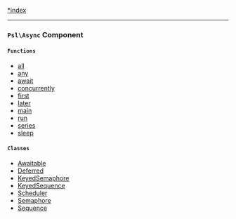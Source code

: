<!--
    This markdown file was generated using `docs/documenter.php`.

    Any edits to it will likely be lost.
-->

[*index](./../README.md)

---

### `Psl\Async` Component

#### `Functions`

- [all](./../../src/Psl/Async/all.php#L21)
- [any](./../../src/Psl/Async/any.php#L24)
- [await](./../../src/Psl/Async/await.php#L18)
- [concurrently](./../../src/Psl/Async/concurrently.php#L21)
- [first](./../../src/Psl/Async/first.php#L20)
- [later](./../../src/Psl/Async/later.php#L16)
- [main](./../../src/Psl/Async/main.php#L19)
- [run](./../../src/Psl/Async/run.php#L20)
- [series](./../../src/Psl/Async/series.php#L21)
- [sleep](./../../src/Psl/Async/sleep.php#L12)

#### `Classes`

- [Awaitable](./../../src/Psl/Async/Awaitable.php#L30)
- [Deferred](./../../src/Psl/Async/Deferred.php#L21)
- [KeyedSemaphore](./../../src/Psl/Async/KeyedSemaphore.php#L28)
- [KeyedSequence](./../../src/Psl/Async/KeyedSequence.php#L27)
- [Scheduler](./../../src/Psl/Async/Scheduler.php#L21)
- [Semaphore](./../../src/Psl/Async/Semaphore.php#L25)
- [Sequence](./../../src/Psl/Async/Sequence.php#L24)


